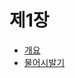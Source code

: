 # 제1장
* [개요](/Novel/6/Jikan/ReadStart/Itchi/StoryStart.md)
* [물어시발기](/Novel/6/Jikan/ReadStart/Itchi/Prologue.md)
